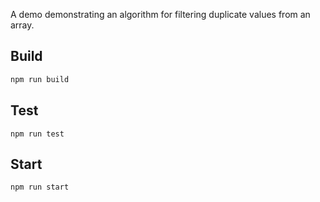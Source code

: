 A demo demonstrating an algorithm for filtering duplicate values from an array.

## Build
```bash
npm run build
```

## Test
```
npm run test
```

## Start
```bash
npm run start
```
